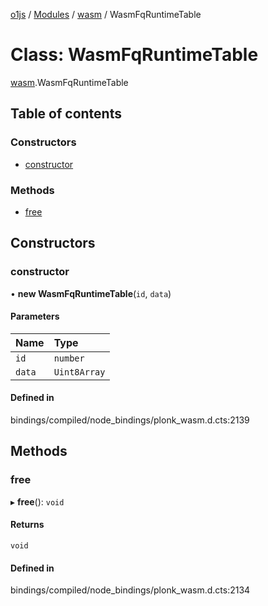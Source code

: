 [o1js](../README.md) / [Modules](../modules.md) / [wasm](../modules/wasm.md) / WasmFqRuntimeTable

# Class: WasmFqRuntimeTable

[wasm](../modules/wasm.md).WasmFqRuntimeTable

## Table of contents

### Constructors

- [constructor](wasm.WasmFqRuntimeTable.md#constructor)

### Methods

- [free](wasm.WasmFqRuntimeTable.md#free)

## Constructors

### constructor

• **new WasmFqRuntimeTable**(`id`, `data`)

#### Parameters

| Name | Type |
| :------ | :------ |
| `id` | `number` |
| `data` | `Uint8Array` |

#### Defined in

bindings/compiled/node_bindings/plonk_wasm.d.cts:2139

## Methods

### free

▸ **free**(): `void`

#### Returns

`void`

#### Defined in

bindings/compiled/node_bindings/plonk_wasm.d.cts:2134
